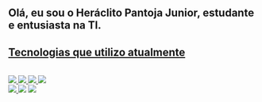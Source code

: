 ## Olá, eu sou o Heráclito Pantoja Junior, estudante e entusiasta na TI.
<div>
  <a href="https://github.com/heraclitopjr">
    <h2> Tecnologias que utilizo atualmente </h2>
 </div>
</div>
<div style="display: inline_block"><br>
  <img src="https://img.icons8.com/ios-filled/50/000000/html.png"/>
  <img src="https://img.icons8.com/ios-filled/50/000000/css.png"/>
  <img src="https://img.icons8.com/ios/50/000000/java-coffee-cup-logo--v2.png"/>
  <img src="https://img.icons8.com/ios-filled/50/000000/javascript.png"/> <br />
  <img src="https://img.icons8.com/ios-filled/50/000000/linkedin.png"/>
  <a href="mailto:juniorpantoja2301@gmail.com"><img src="https://img.icons8.com/fluency/48/000000/gmail-new.png"/></a>
  <a href="https://www.instagram.com/heraclito_jr/" target="_blank"><img src="https://img.icons8.com/ios/48/000000/instagram-new--v2.png"/></a>
</div>
